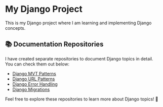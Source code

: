 # My Django Project

This is my Django project where I am learning and implementing Django concepts.

## 📚 Documentation Repositories

I have created separate repositories to document Django topics in detail. You can check them out below:

- [Django MVT Patterns](https://github.com/Batrawi/django-server.git)
- [Django URL Patterns](https://github.com/Batrawi/django-URL-params.git)
- [Django Error Handling](https://github.com/Batrawi/django-error-handling.git)
- [Django Migrations](https://github.com/Batrawi/django-migration.git)

Feel free to explore these repositories to learn more about Django topics! 🚀
